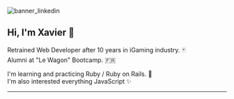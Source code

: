 ![banner_linkedin](https://media-exp1.licdn.com/dms/image/C5616AQEATorFDQUvug/profile-displaybackgroundimage-shrink_350_1400/0/1623081293664?e=1630540800&v=beta&t=0f6dL2oIy0-_qvtgpS8ck-CFBmUhSGXMRfl97qzs8E8)

## Hi, I'm Xavier :wave:

Retrained Web Developer after 10 years in iGaming industry. :black_joker: <br/>
Alumni at "Le Wagon" Bootcamp. :fr:

I'm learning and practicing Ruby / Ruby on Rails. :gem: <br/>
I'm also interested everything JavaScript :sparkles:

----
